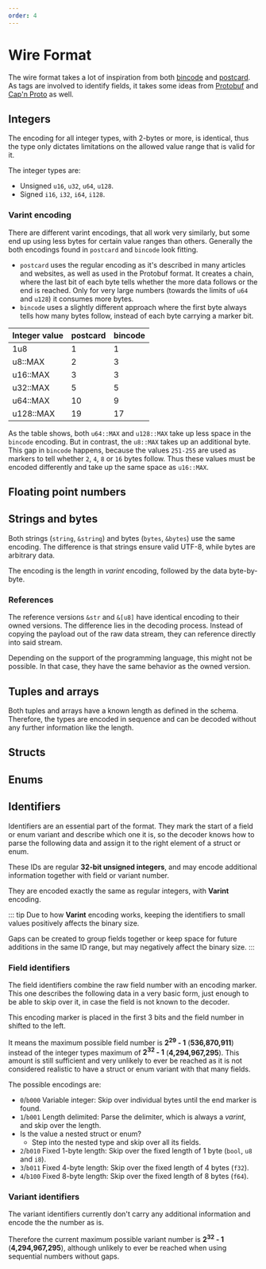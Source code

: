 ```yaml
---
order: 4
---
```


# Wire Format

The wire format takes a lot of inspiration from both [bincode](https://github.com/bincode-org/bincode) and [postcard](https://github.com/jamesmunns/postcard). As tags are involved to identify fields, it takes some ideas from [Protobuf](https://protobuf.dev) and [Cap'n Proto](https://capnproto.org) as well.

## Integers

The encoding for all integer types, with 2-bytes or more, is identical, thus the type only dictates limitations on the allowed value range that is valid for it.

The integer types are:

- Unsigned `u16`, `u32`, `u64`, `u128`.
- Signed `i16`, `i32`, `i64`, `i128`.

### Varint encoding

There are different varint encodings, that all work very similarly, but some end up using less bytes for certain value ranges than others. Generally the both encodings found in `postcard` and `bincode` look fitting.

- `postcard` uses the regular encoding as it's described in many articles and websites, as well as used in the Protobuf format. It creates a chain, where the last bit of each byte tells whether the more data follows or the end is reached. Only for very large numbers (towards the limits of `u64` and `u128`) it consumes more bytes.
- `bincode` uses a slightly different approach where the first byte always tells how many bytes follow, instead of each byte carrying a marker bit.

| Integer value | postcard | bincode |
| ------------- | -------- | ------- |
| 1u8           | 1        | 1       |
| u8::MAX       | 2        | 3       |
| u16::MAX      | 3        | 3       |
| u32::MAX      | 5        | 5       |
| u64::MAX      | 10       | 9       |
| u128::MAX     | 19       | 17      |

As the table shows, both `u64::MAX` and `u128::MAX` take up less space in the `bincode` encoding. But in contrast, the `u8::MAX` takes up an additional byte. This gap in `bincode` happens, because the values `251-255` are used as markers to tell whether `2`, `4`, `8` or `16` bytes follow. Thus these values must be encoded differently and take up the same space as `u16::MAX`.

## Floating point numbers

## Strings and bytes

Both strings (`string`, `&string`) and bytes (`bytes`, `&bytes`) use the same encoding. The difference is that strings ensure valid UTF-8, while bytes are arbitrary data.

The encoding is the length in _varint_ encoding, followed by the data byte-by-byte.

### References

The reference versions `&str` and `&[u8]` have identical encoding to their owned versions. The difference lies in the decoding process. Instead of copying the payload out of the raw data stream, they can reference directly into said stream.

Depending on the support of the programming language, this might not be possible. In that case, they have the same behavior as the owned version.

## Tuples and arrays

Both tuples and arrays have a known length as defined in the schema. Therefore, the types are encoded in sequence and can be decoded without any further information like the length.

## Structs

## Enums

## Identifiers

Identifiers are an essential part of the format. They mark the start of a field or enum variant and describe which one it is, so the decoder knows how to parse the following data and assign it to the right element of a struct or enum.

These IDs are regular **32-bit unsigned integers**, and may encode additional information together with field or variant number.

They are encoded exactly the same as regular integers, with **Varint** encoding.

::: tip
Due to how **Varint** encoding works, keeping the identifiers to small values positively affects the binary size.

Gaps can be created to group fields together or keep space for future additions in the same ID range, but may negatively affect the binary size.
:::

### Field identifiers

The field identifiers combine the raw field number with an encoding marker. This one describes the following data in a very basic form, just enough to be able to skip over it, in case the field is not known to the decoder.

This encoding marker is placed in the first 3 bits and the field number in shifted to the left.

It means the maximum possible field number is **2<sup>29</sup> - 1** (**536,870,911**) instead of the integer types maximum of **2<sup>32</sup> - 1** (**4,294,967,295**). This amount is still sufficient and very unlikely to ever be reached as it is not considered realistic to have a struct or enum variant with that many fields.

The possible encodings are:

- `0`/`b000` Variable integer: Skip over individual bytes until the end marker is found.
- `1`/`b001` Length delimited: Parse the delimiter, which is always a _varint_, and skip over the length.
- Is the value a nested struct or enum?
  - Step into the nested type and skip over all its fields.
- `2`/`b010` Fixed 1-byte length: Skip over the fixed length of 1 byte (`bool`, `u8` and `i8`).
- `3`/`b011` Fixed 4-byte length: Skip over the fixed length of 4 bytes (`f32`).
- `4`/`b100` Fixed 8-byte length: Skip over the fixed length of 8 bytes (`f64`).

### Variant identifiers

The variant identifiers currently don't carry any additional information and encode the the number as is.

Therefore the current maximum possible variant number is **2<sup>32</sup> - 1** (**4,294,967,295**), although unlikely to ever be reached when using sequential numbers without gaps.
